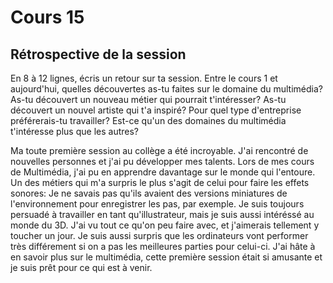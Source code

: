 # Cours 15
## Rétrospective de la session

En 8 à 12 lignes, écris un retour sur ta session. Entre le cours 1 et aujourd'hui, quelles découvertes as-tu faites sur le domaine du multimédia? As-tu découvert un nouveau métier qui pourrait t'intéresser? As-tu découvert un nouvel artiste qui t'a inspiré? Pour quel type d'entreprise préférerais-tu travailler? Est-ce qu'un des domaines du multimédia t'intéresse plus que les autres? 

Ma toute première session au collège a été incroyable. J'ai rencontré de nouvelles personnes et j'ai pu développer mes talents. Lors de mes cours de Multimédia, j'ai pu en apprendre davantage sur le monde qui l'entoure. Un des métiers qui m'a surpris le plus s'agit de celui pour faire les effets sonores: Je ne savais pas qu'ils avaient des versions miniatures de l'environnement pour enregistrer les pas, par exemple. Je suis toujours persuadé à travailler en tant qu'illustrateur, mais je suis aussi intéréssé au monde du 3D. J'ai vu tout ce qu'on peu faire avec, et j'aimerais tellement y toucher un jour. Je suis aussi surpris que les ordinateurs vont performer très différement si on a pas les meilleures parties pour celui-ci. J'ai hâte à en savoir plus sur le multimédia, cette première session était si amusante et je suis prêt pour ce qui est à venir.
